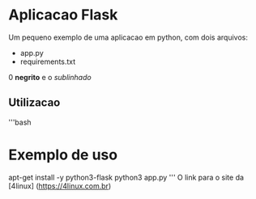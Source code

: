 # Aplicacao Flask

Um pequeno exemplo de uma aplicacao em python, com dois arquivos:

- app.py
- requirements.txt

0 **negrito** e o *sublinhado*

## Utilizacao

'''bash
# Exemplo de uso

apt-get install -y python3-flask
python3 app.py
'''
O link para o site da [4linux] (https://4linux.com.br)
